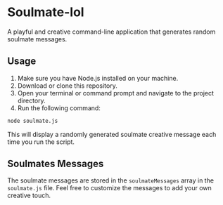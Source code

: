 # Soulmate-lol

A playful and creative command-line application that generates random soulmate messages.

## Usage

1. Make sure you have Node.js installed on your machine.
2. Download or clone this repository.
3. Open your terminal or command prompt and navigate to the project directory.
4. Run the following command:

```bash
node soulmate.js
```

This will display a randomly generated soulmate creative message each time you run the script.

## Soulmates Messages

The soulmate messages are stored in the `soulmateMessages` array in the `soulmate.js` file. Feel free to customize the messages to add your own creative touch.
